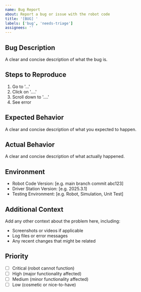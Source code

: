 ```yaml
---
name: Bug Report
about: Report a bug or issue with the robot code
title: '[BUG] '
labels: ['bug', 'needs-triage']
assignees: ''
---
```


## Bug Description
A clear and concise description of what the bug is.

## Steps to Reproduce
1. Go to '...'
2. Click on '....'
3. Scroll down to '....'
4. See error

## Expected Behavior
A clear and concise description of what you expected to happen.

## Actual Behavior
A clear and concise description of what actually happened.

## Environment
- Robot Code Version: [e.g. main branch commit abc123]
- Driver Station Version: [e.g. 2025.3.1]
- Testing Environment: [e.g. Robot, Simulation, Unit Test]

## Additional Context
Add any other context about the problem here, including:
- Screenshots or videos if applicable
- Log files or error messages
- Any recent changes that might be related

## Priority
- [ ] Critical (robot cannot function)
- [ ] High (major functionality affected)
- [ ] Medium (minor functionality affected)
- [ ] Low (cosmetic or nice-to-have)